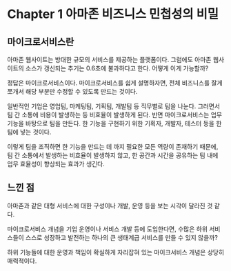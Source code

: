 # Chapter 1 아마존 비즈니스 민첩성의 비밀

## 마이크로서비스란

아마존 웹사이트는 방대한 규모의 서비스를 제공하는 플랫폼이다. 그럼에도 아마존 웹사이트의 소스가 갱신되는 추기는 0.6초에 불과하다고 한다. 어떻게 이게 가능할까? 

정답은  마이크로서비스이다. 마이크로서비스를 쉽게 설명하자면, 전체 비즈니스를 잘게 쪼개서 해당 부분만 수정할 수 있도록 만드는 것이다. 

일반적인 기업은 영업팀, 마케팅팀, 기획팀, 개발팀 등 직무별로 팀을 나눈다. 그러면서 팀 간 소통에 비용이 발생하는 등 비효율이 발생하게 된다. 반면 마이크로서비스는 업무 기능을 바탕으로 팀을 만든다. 한 기능을 구현하기 위한 기획자, 개발자, 테스터 등을 한 팀에 넣는 것이다. 

이렇게 팀을 조직하면 한 기능을 만드는 데 까지 필요한 모든 역량이 존재하기 때문에, 팀 간 소통에서 발생하는 비효율이 발생하지 않고, 한 공간과 시간을 공유하는 팀 내에 업무 효율성이 향상되는 효과가 생긴다. 

## 느낀 점

아마존과 같은 대형 서비스에 대한 구성이나 개발, 운영 등을 보는 시각이 달라진 것 같다.

마이크로서비스 개념을 기업 운영이나 서비스 개발 등에 도입한다면, 수많은 하위 서비스들이 스스로 성장하고 발전하는 하나의 큰 생태계급 서비스를 만들 수 있지 않을까?

 하위 기능들에 대한 운영과 책임이 확실하게 자리잡혀 있는 마이크서비스 개념은 상당히 매력적이다. 
